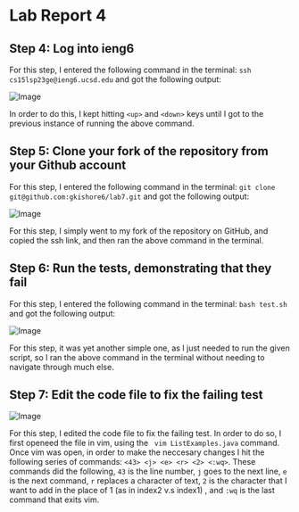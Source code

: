 # Lab Report 4

## Step 4: Log into ieng6
For this step, I entered the following command in the terminal: ```ssh cs15lsp23ge@ieng6.ucsd.edu``` and got the following output:

![Image](https://github.com/gauthk6/cse15l-lab-reports/assets/58676663/562336ef-8768-4caa-80e2-04bbff87e974)

In order to do this, I kept hitting ```<up>``` and ```<down>``` keys until I got to the previous instance of running the above command.


## Step 5: Clone your fork of the repository from your Github account
For this step, I entered the following command in the terminal: ```git clone git@github.com:gkishore6/lab7.git``` and got the following output:

![Image](https://github.com/gauthk6/cse15l-lab-reports/assets/58676663/cc6b6ee7-7ae5-4564-bce0-5081b8a0df9f)

For this step, I simply went to my fork of the repository on GitHub, and copied the ssh link, and then ran the above command in the terminal.

## Step 6: Run the tests, demonstrating that they fail
For this step, I entered the following command in the terminal: ```bash test.sh``` and got the following output:

![Image](https://github.com/gauthk6/cse15l-lab-reports/assets/58676663/a4282b1f-97f6-4d46-bd45-2b3b90008584)

For this step, it was yet another simple one, as I just needed to run the given script, so I ran the above command in the terminal without needing to navigate through much else.

## Step 7: Edit the code file to fix the failing test

![Image](https://github.com/gauthk6/cse15l-lab-reports/assets/58676663/5f0603d7-9fff-44be-9743-ea652b14c571)

For this step, I edited the code file to fix the failing test. In order to do so, I first openeed the file in vim, using the ``` vim ListExamples.java``` command. Once vim was open, in order to make the neccesary changes I hit the following series of commands: ```<43> <j> <e> <r> <2> <:wq>```. These commands did the following, ```43``` is the line number, ```j``` goes to the next line, ```e``` is the next command, ```r``` replaces a character of text, ```2``` is the character that I want to add in the place of 1 (as in index2 v.s index1) , and ```:wq``` is the last command that exits vim.
